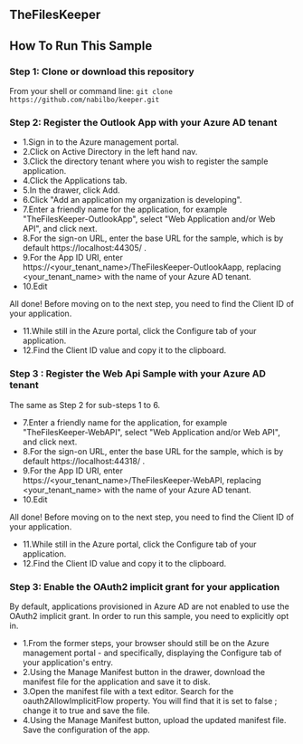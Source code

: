 ## TheFilesKeeper


## How To Run This Sample



### Step 1: Clone or download this repository
From your shell or command line:  `git clone https://github.com/nabilbo/keeper.git`


### Step 2: Register the Outlook App with your Azure AD tenant

* 1.Sign in to the Azure management portal.
* 2.Click on Active Directory in the left hand nav.
* 3.Click the directory tenant where you wish to register the sample application.
* 4.Click the Applications tab.
* 5.In the drawer, click Add.
* 6.Click "Add an application my organization is developing".
* 7.Enter a friendly name for the application, for example "TheFilesKeeper-OutlookApp", select "Web Application and/or Web API", and click next.
* 8.For the sign-on URL, enter the base URL for the sample, which is by default  https://localhost:44305/ .
* 9.For the App ID URI, enter  https://<your_tenant_name>/TheFilesKeeper-OutlookAapp, replacing  <your_tenant_name>  with the name of your Azure AD tenant.
* 10.Edit 

All done! Before moving on to the next step, you need to find the Client ID of your application.
* 11.While still in the Azure portal, click the Configure tab of your application.
* 12.Find the Client ID value and copy it to the clipboard.


### Step 3 : Register the Web Api Sample with your Azure AD tenant

The same as Step 2 for sub-steps 1 to 6.
* 7.Enter a friendly name for the application, for example "TheFilesKeeper-WebAPI", select "Web Application and/or Web API", and click next.
* 8.For the sign-on URL, enter the base URL for the sample, which is by default  https://localhost:44318/ .
* 9.For the App ID URI, enter  https://<your_tenant_name>/TheFilesKeeper-WebAPI, replacing  <your_tenant_name>  with the name of your Azure AD tenant.
* 10.Edit 

All done! Before moving on to the next step, you need to find the Client ID of your application.
* 11.While still in the Azure portal, click the Configure tab of your application.
* 12.Find the Client ID value and copy it to the clipboard.


### Step 3: Enable the OAuth2 implicit grant for your application
By default, applications provisioned in Azure AD are not enabled to use the OAuth2 implicit grant. In order to run this sample, you need to explicitly opt in.

* 1.From the former steps, your browser should still be on the Azure management portal - and specifically, displaying the Configure tab of your application's entry.
* 2.Using the Manage Manifest button in the drawer, download the manifest file for the application and save it to disk.
* 3.Open the manifest file with a text editor. Search for the  oauth2AllowImplicitFlow  property. You will find that it is set to  false ; change it to  true  and save the file.
* 4.Using the Manage Manifest button, upload the updated manifest file. Save the configuration of the app.
